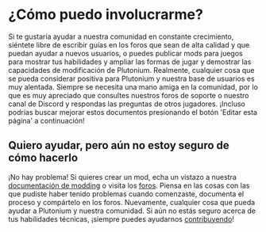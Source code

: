 # ¿Cómo puedo involucrarme?

Si te gustaría ayudar a nuestra comunidad en constante crecimiento, siéntete libre de escribir guías en los foros que sean de alta calidad y que puedan ayudar a nuevos usuarios, o puedes publicar mods para juegos para mostrar tus habilidades y ampliar las formas de jugar y demostrar las capacidades de modificación de Plutonium. Realmente, cualquier cosa que se pueda considerar positiva para Plutonium y nuestra base de usuarios es muy alentada. Siempre se necesita una mano amiga en la comunidad, por lo que es muy apreciado que consultes nuestros foros de soporte o nuestro canal de Discord y respondas las preguntas de otros jugadores. ¡Incluso podrías buscar mejorar estos documentos presionando el botón 'Editar esta página' a continuación!

## Quiero ayudar, pero aún no estoy seguro de cómo hacerlo

¡No hay problema! Si quieres crear un mod, echa un vistazo a nuestra [documentación de modding](/docs/modding) o visita los [foros](https://forum.plutonium.pw/).
Piensa en las cosas con las que pudiste haber tenido problemas cuando comenzaste, documenta el proceso y compártelo en los foros. Nuevamente, cualquier cosa que pueda ayudar a Plutonium y nuestra comunidad. Si aún no estás seguro acerca de tus habilidades técnicas, ¡siempre puedes ayudarnos [contribuyendo](/docs/how-can-i-contribute)!
